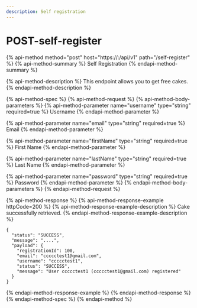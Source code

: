 ```yaml
---
description: Self registration
---
```


# POST-self-register

{% api-method method="post" host="https://<host>:<port>/api/v1" path="/self-register" %}
{% api-method-summary %}
Self Registration
{% endapi-method-summary %}

{% api-method-description %}
This endpoint allows you to get free cakes.
{% endapi-method-description %}

{% api-method-spec %}
{% api-method-request %}
{% api-method-body-parameters %}
{% api-method-parameter name="username" type="string" required=true %}
Username
{% endapi-method-parameter %}

{% api-method-parameter name="email" type="string" required=true %}
Email
{% endapi-method-parameter %}

{% api-method-parameter name="firstName" type="string" required=true %}
First Name
{% endapi-method-parameter %}

{% api-method-parameter name="lastName" type="string" required=true %}
Last Name
{% endapi-method-parameter %}

{% api-method-parameter name="password" type="string" required=true %}
Password
{% endapi-method-parameter %}
{% endapi-method-body-parameters %}
{% endapi-method-request %}

{% api-method-response %}
{% api-method-response-example httpCode=200 %}
{% api-method-response-example-description %}
Cake successfully retrieved.
{% endapi-method-response-example-description %}

```
{
  "status": "SUCCESS",
  "message": "....",
  "payload": {
    "registrationId": 100,
    "email": "ccccctest1@gmail.com",
    "username": "ccccctest1",
    "status": "SUCCESS",
    "message": "User ccccctest1 (ccccctest1@gmail.com) registered"
  }
}
```
{% endapi-method-response-example %}
{% endapi-method-response %}
{% endapi-method-spec %}
{% endapi-method %}



